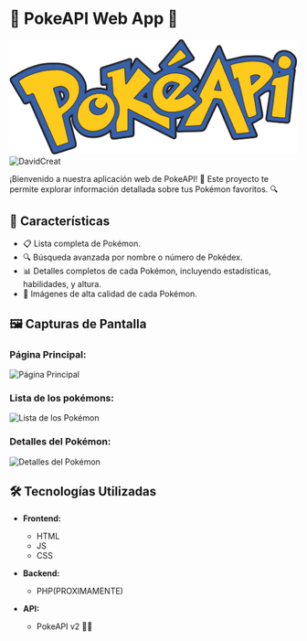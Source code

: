 # 🌟 PokeAPI Web App 🌟

![PokeAPI](https://raw.githubusercontent.com/PokeAPI/media/master/logo/pokeapi.svg?sanitize=true)
![DavidCreat](https://i.ibb.co/PcsT12n/Sin-t-tulo-1asdas-1.png)

¡Bienvenido a nuestra aplicación web de PokeAPI! 🎉 Este proyecto te permite explorar información detallada sobre tus Pokémon favoritos. 🔍

## 🚀 Características

- 📋 Lista completa de Pokémon.
- 🔍 Búsqueda avanzada por nombre o número de Pokédex.
- 📊 Detalles completos de cada Pokémon, incluyendo estadísticas, habilidades, y altura.
- 📸 Imágenes de alta calidad de cada Pokémon.

## 🖼️ Capturas de Pantalla

### Página Principal:
![Página Principal](https://i.ibb.co/yhrtqJz/image.png)

### Lista de los pokémons:
![Lista de los Pokémon](https://i.ibb.co/2dQhGn9/image.png)

### Detalles del Pokémon:
![Detalles del Pokémon](https://i.ibb.co/XXvkNXV/image.png)

## 🛠️ Tecnologías Utilizadas

- **Frontend:**
  - HTML
  - JS
  - CSS

- **Backend:**
  - PHP(PROXIMAMENTE)

- **API:**
  - PokeAPI v2 🐱‍👤
